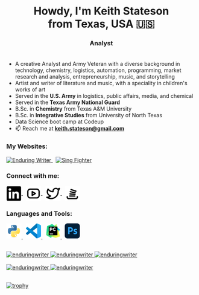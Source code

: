 <!DOCTYPE html>


<!---
Hi everyone.
This README.md file is my GitHub profile
-->


<!--- Title and metadata -->
<html>
<head>
    <meta charset="UTF-8">
    <meta name="description" content="GitHub Profile README.MD">
    <meta name="keywords" content="GitHub, Profile, Bio, Snapshot, Summary, Readme">
    <meta name="author" content="Keith Stateson, Enduring Writer, Sing Fighter">
    <meta name="viewport" content="width=device-width, initial-scale=1.0">
    <h1 align="center">
        Howdy, I'm Keith Stateson <br> from Texas, USA 🇺🇸
    </h1>
</head>


<!--- Subtitle -->
<head>
    <h3 align="center">
        Analyst
    <br><br>
    </h3>
    
</head>


<!--- Snapshot of Events -->
- A creative Analyst and Army Veteran with a diverse background in technology, chemistry, logistics, automation, programming, market research and analysis, entrepreneurship, music, and storytelling
- Artist and writer of literature and music, with a speciality in children's works of art
- Served in the **U.S. Army** in logistics, public affairs, media, and chemical
- Served in the **Texas Army National Guard**
- B.Sc. in **Chemistry** from Texas A&M University
- B.Sc. in **Integrative Studies** from University of North Texas
- Data Science boot camp at Codeup
- 📫 Reach me at **keith.stateson@gmail.com**


<!--- My Websites -->
<head>
    <h3 align="left">
        My Websites:
    </h3>
</head>

<body>
    <p align="left">
        <a href="https://www.enduringwriter.com" target="blank">
        <img align="center" src="https://static.wixstatic.com/media/076b99_b08fce0a88f04c25b48afa89f780cecd~mv2.png" alt="Enduring Writer" style="object-fit:contain; width:50px; height:50px;"/>
        </a>
        &nbsp;
        <a href="https://www.singfighter.com" target="blank">
        <img align="center" src="https://static.wixstatic.com/media/076b99_b626ee29d9504784a7ae48ec364a4aac~mv2.png" alt="Sing Fighter" style="object-fit:scale-contain; width:40px; height:40px;"/>
        </a>
    </p>
</body>


<!--- Social Networks -->
<head>
    <h3 align="left">Connect with me:</h3>
</head>

<body>
    <p align="left">
        <a href="https://www.linkedin.com/in/keithstateson" target="blank">
        <img align="center" src="https://raw.githubusercontent.com/devicons/devicon/master/icons/linkedin/linkedin-plain.svg" alt="Keith Stateson" height="40" width="40"/>
        </a>
        &nbsp;
        <a href="https://youtu.be/rBRtNWWkKtQ" target="blank">
        <img align="center" src="https://github.com/enduringwriter/enduringwriter/blob/3f9d5db1fb06f3034969743d7d044fffd958cbfd/icons_for_my_github_profile/youtube.png" alt="Keith Stateson" height="40" width="40"/>
        </a>
        &nbsp;
        <a href="https://twitter.com/enduringwriter" target="blank">
        <img align="center" src="https://github.com/enduringwriter/enduringwriter/blob/3f9d5db1fb06f3034969743d7d044fffd958cbfd/icons_for_my_github_profile/twitter.png" alt="Keith Stateson" height="40" width="40"/>
        </a>
        &nbsp;
        <a href="https://stackoverflow.com/users/20429461/enduringwriter" target="blank">
        <img align="center" src="https://github.com/enduringwriter/enduringwriter/blob/3f9d5db1fb06f3034969743d7d044fffd958cbfd/icons_for_my_github_profile/stackoverflow.png" alt="Keith Stateson" height="40" width="40"/>
        </a>
    </p>
</body>


<!--- Technical Skills -->
<head>
    <h3 align="left">Languages and Tools:</h3>
</head>

<body>
    <p align="left">
        <a href="https://github.com/enduringwriter" target="_blank">
        <img src="https://raw.githubusercontent.com/devicons/devicon/master/icons/python/python-original.svg" alt="python" width="40" height="40"/>
        </a>
        &nbsp;
        <a href="https://github.com/enduringwriter" target="_blank">
        <img src="https://raw.githubusercontent.com/devicons/devicon/master/icons/vscode/vscode-original.svg" alt="flask" width="40" height="40"/>
        </a>
        &nbsp;
        <a href="https://github.com/enduringwriter" target="_blank">
        <img src="https://github.com/enduringwriter/enduringwriter/blob/6594379f38e3d47cb673324bd1d851cc91f6799a/icons_for_my_github_profile/pycharm.svg" alt="flask" width="40" height="40"/>
        </a>
        &nbsp;
        <a href="https://github.com/enduringwriter" target="_blank">
        <img src="https://github.com/enduringwriter/enduringwriter/blob/c3c54696d525f7daa9158d5b1a6bdb4a7c73fed4/icons_for_my_github_profile/photoshop.svg" alt="photoshop" width="40" height="40"/>
        </a>
    </p>
    <br>
</body>


<!--- GitHub Stats Streak Languages -->
<body>
    <div>
        <!--- GitHub Stats --->
        <a href="https://github.com/enduringwriter" target="_blank">    
        <img src="https://github-readme-stats-git-masterrstaa-rickstaa.vercel.app/api?username=enduringwriter" alt="enduringwriter"/>
        </a>
        <!--- GitHub Contributions and Streaks --->
        <a href="https://github.com/enduringwriter" target ="_blank">
        <img src="https://github-readme-streak-stats.herokuapp.com/?user=enduringwriter" alt="enduringwriter"/>
        </a>
        <!--- GitHub Most Used Languages --->
        <a href="https://github.com/enduringwriter" target ="_blank">
        <img src="https://github-readme-stats-git-masterrstaa-rickstaa.vercel.app/api/top-langs/?username=enduringwriter" alt="enduringwriter" data-canonical-src="https://github-readme-stats-git-masterrstaa-rickstaa.vercel.app/api/top-langs/?username=enduringwriter" style="max-width: 100%;">
        </a>
    </div>
    <br>
</body>


<!--- GitHub Repositories -->
<body>
    <div>
        <a href="https://github.com/enduringwriter" target ="_blank">
        <img src="https://github-readme-stats-git-masterrstaa-rickstaa.vercel.app/api/pin/?username=enduringwriter&repo=fun_projects" alt="enduringwriter"/>
        </a>
        <a href="https://github.com/enduringwriter" target ="_blank">
        <img src="https://github-readme-stats-git-masterrstaa-rickstaa.vercel.app/api/pin/?username=enduringwriter&repo=enduringwriter" alt="enduringwriter"/>
        </a>
    </div>
    <br>
</body>


<!--- GitHub Trophies -->
[![trophy](https://github-profile-trophy.vercel.app/?username=enduringwriter)](https://github.com/enduringwriter/github-profile-trophy)

</html>
